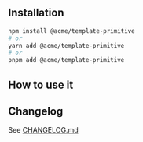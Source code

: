 ## Installation

```bash
npm install @acme/template-primitive
# or
yarn add @acme/template-primitive
# or
pnpm add @acme/template-primitive
```

## How to use it

## Changelog

See [CHANGELOG.md](./CHANGELOG.md)
